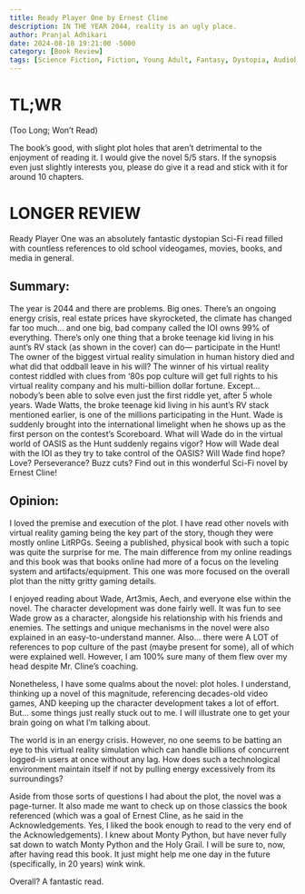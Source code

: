```yaml
---
title: Ready Player One by Ernest Cline
description: IN THE YEAR 2044, reality is an ugly place.
author: Pranjal Adhikari
date: 2024-08-18 19:21:00 -5000
category: [Book Review]
tags: [Science Fiction, Fiction, Young Adult, Fantasy, Dystopia, Audiobook, Adventure, Science Fiction, Fantasy, Cyberpunk, Adult]
---
```

# TL;WR 
(Too Long; Won’t Read)

The book’s good, with slight plot holes that aren’t detrimental to the enjoyment of reading it. I would give the novel 5/5 stars. If the synopsis even just slightly interests you, please do give it a read and stick with it for around 10 chapters.

# LONGER REVIEW

Ready Player One was an absolutely fantastic dystopian Sci-Fi read filled with countless references to old school videogames, movies, books, and media in general.

## Summary: 

The year is 2044 and there are problems. Big ones. There’s an ongoing energy crisis, real estate prices have skyrocketed, the climate has changed far too much... and one big, bad company called the IOI owns 99% of everything. There’s only one thing that a broke teenage kid living in his aunt’s RV stack (as shown in the cover) can do— participate in the Hunt! The owner of the biggest virtual reality simulation in human history died and what did that oddball leave in his will? The winner of his virtual reality contest riddled with clues from ‘80s pop culture will get full rights to his virtual reality company and his multi-billion dollar fortune. Except… nobody’s been able to solve even just the first riddle yet, after 5 whole years. Wade Watts, the broke teenage kid living in his aunt’s RV stack mentioned earlier, is one of the millions participating in the Hunt. Wade is suddenly brought into the international limelight when he shows up as the first person on the contest’s Scoreboard. What will Wade do in the virtual world of OASIS as the Hunt suddenly regains vigor? How will Wade deal with the IOI as they try to take control of the OASIS? Will Wade find hope? Love? Perseverance? Buzz cuts? Find out in this wonderful Sci-Fi novel by Ernest Cline!

## Opinion:

I loved the premise and execution of the plot. I have read other novels with virtual reality gaming being the key part of the story, though they were mostly online LitRPGs. Seeing a published, physical book with such a topic was quite the surprise for me. The main difference from my online readings and this book was that books online had more of a focus on the leveling system and artifacts/equipment. This one was more focused on the overall plot than the nitty gritty gaming details. 

I enjoyed reading about Wade, Art3mis, Aech, and everyone else within the novel. The character development was done fairly well. It was fun to see Wade grow as a character, alongside his relationship with his friends and enemies. The settings and unique mechanisms in the novel were also explained in an easy-to-understand manner. Also… there were A LOT of references to pop culture of the past (maybe present for some), all of which were explained well. However, I am 100% sure many of them flew over my head despite Mr. Cline’s coaching. 

Nonetheless, I have some qualms about the novel: plot holes. I understand, thinking up a novel of this magnitude, referencing decades-old video games, AND keeping up the character development takes a lot of effort. But… some things just really stuck out to me. I will illustrate one to get your brain going on what I’m talking about. 

The world is in an energy crisis. However, no one seems to be batting an eye to this virtual reality simulation which can handle billions of concurrent logged-in users at once without any lag. How does such a technological environment maintain itself if not by pulling energy excessively from its surroundings? 

Aside from those sorts of questions I had about the plot, the novel was a page-turner. It also made me want to check up on those classics the book referenced (which was a goal of Ernest Cline, as he said in the Acknowledgements. Yes, I liked the book enough to read to the very end of the Acknowledgements). I knew about Monty Python, but have never fully sat down to watch Monty Python and the Holy Grail. I will be sure to, now, after having read this book. It just might help me one day in the future (specifically, in 20 years) wink wink. 

Overall? A fantastic read.  
